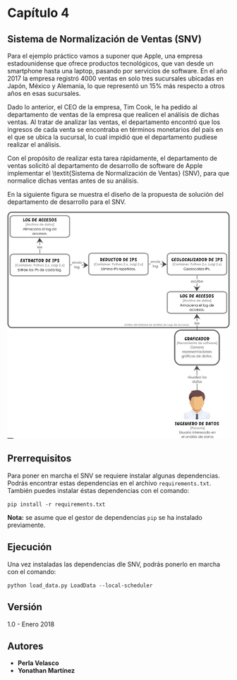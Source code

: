 # Capítulo 4

## Sistema de Normalización de Ventas (SNV)

Para el ejemplo práctico vamos a suponer que Apple, una empresa estadounidense que ofrece productos tecnológicos, que van desde un smartphone hasta una laptop, pasando por servicios de software. En el año 2017 la empresa registró 4000 ventas en solo tres sucursales ubicadas en Japón, México y Alemania, lo que representó un 15\% más respecto a otros años en esas sucursales.

Dado lo anterior, el CEO de la empresa, Tim Cook, le ha pedido al departamento de ventas de la empresa que realicen el análisis de dichas ventas. Al tratar de analizar las ventas, el departamento encontró que los ingresos de cada venta se encontraba en términos monetarios del país en el que se ubica la sucursal, lo cual impidió que el departamento pudiese realizar el análisis. 

Con el propósito de realizar esta tarea rápidamente, el departamento de ventas solicitó al departamento de desarrollo de software de Apple implementar el \textit{Sistema de Normalización de Ventas} (SNV), para que normalice dichas ventas antes de su análisis.

En la siguiente figura se muestra el diseño de la propuesta de solución del departamento de desarrollo para el SNV.

![Vista de contenedores del SNV](docs/diagrama_contenedores_capitulo_4.png)

## Prerrequisitos

Para poner en marcha el SNV se requiere instalar algunas dependencias. Podrás encontrar estas dependencias en el archivo `requirements.txt`. También puedes instalar éstas dependencias con el comando:

```shell
pip install -r requirements.txt
```

**Nota:** se asume que el gestor de dependencias `pip` se ha instalado previamente.

## Ejecución

Una vez instaladas las dependencias dle SNV, podrás ponerlo en marcha con el comando:

```shell
python load_data.py LoadData --local-scheduler
```

## Versión

1.0 - Enero 2018

## Autores

* **Perla Velasco**
* **Yonathan Martínez**
